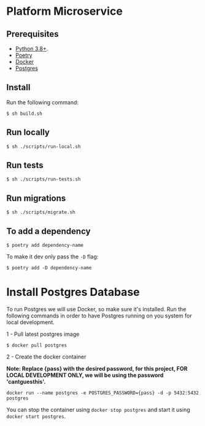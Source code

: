 # Platform Microservice

## Prerequisites

* [Python 3.8+](https://www.python.org/downloads/release/python-3810/).
* [Poetry](https://python-poetry.org/docs/#installation)
* [Docker](https://docs.docker.com/engine/install/)
* [Postgres](#install-postgres-database)


## Install

Run the following command:

```shell
$ sh build.sh
```

## Run locally

```shell
$ sh ./scripts/run-local.sh
```

## Run tests

```shell
$ sh ./scripts/run-tests.sh
```

## Run migrations

```shell
$ sh ./scripts/migrate.sh
```

## To add a dependency

```shell
$ poetry add dependency-name
```

To make it dev only pass the `-D` flag:

```shell
$ poetry add -D dependency-name
```

# Install Postgres Database

To run Postgres we will use Docker, so make sure it's installed.
Run the following commands in order to have Postgres running on you system
for local development.

1 - Pull latest postgres image

```shell
$ docker pull postgres
```

2 - Create the docker container


__Note: Replace {pass} with the desired password, for this project, **FOR LOCAL DEVELOPMENT ONLY**, we will be using the password 'cantguesthis'.__

```shell
docker run --name postgres -e POSTGRES_PASSWORD={pass} -d -p 5432:5432 postgres
```

You can stop the container using `docker stop postgres` and start it using `docker start postgres`. 
